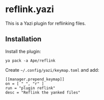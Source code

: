 # reflink.yazi

This is a Yazi plugin for reflinking files.

## Installation

Install the plugin:

```
ya pack -a Ape/reflink
```

Create `~/.config/yazi/keymap.toml` and add:

```
[[manager.prepend_keymap]]
on = [ "_", "r" ]
run = "plugin reflink"
desc = "Reflink the yanked files"
```
